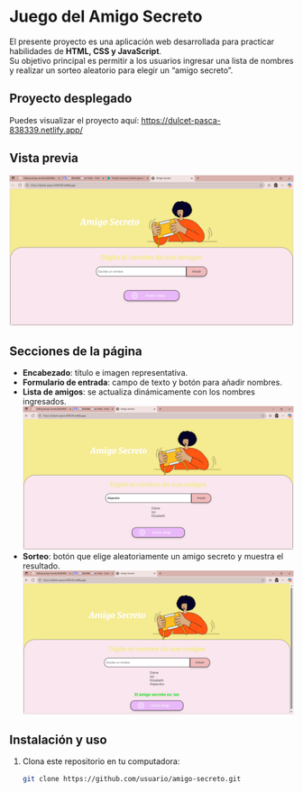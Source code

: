 # Juego del Amigo Secreto

El presente proyecto es una aplicación web desarrollada para practicar habilidades de **HTML, CSS y JavaScript**.  
Su objetivo principal es permitir a los usuarios ingresar una lista de nombres y realizar un sorteo aleatorio para elegir un “amigo secreto”.  

## Proyecto desplegado
Puedes visualizar el proyecto aquí: https://dulcet-pasca-838339.netlify.app/

## Vista previa
![Pantalla principal](assets/captura.png)

## Secciones de la página
- **Encabezado**: título e imagen representativa.  
- **Formulario de entrada**: campo de texto y botón para añadir nombres.  
- **Lista de amigos**: se actualiza dinámicamente con los nombres ingresados.
  ![Lista de amigos](assets/lista.png)
- **Sorteo**: botón que elige aleatoriamente un amigo secreto y muestra el resultado.
  ![Resultado](assets/resultado.png)

## Instalación y uso
1. Clona este repositorio en tu computadora:  
   ```bash
   git clone https://github.com/usuario/amigo-secreto.git

